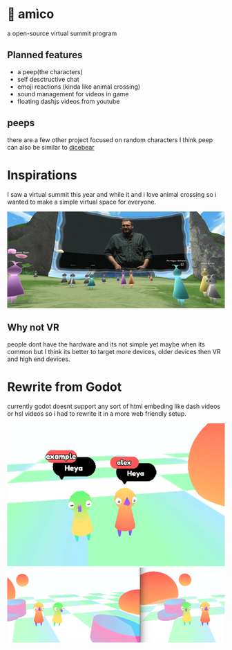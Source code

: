 #  🎪 amìco
a open-source virtual summit program

## Planned features
- a peep(the characters)
- self desctructive chat
- emoji reactions (kinda like animal crossing)
- sound management for videos in game
- floating dashjs videos from youtube

## peeps
there are a few other project focused on random characters
I think peep can also be similar to [dicebear](https://github.com/darosh/gridy-avatars)

# Inspirations

I saw a virtual summit this year and while it and i love animal crossing so i wanted to make a simple virtual space for everyone.

![](docs/inspire/summit.jpeg)

## Why not VR
people dont have the hardware and its not simple yet
maybe when its common but I think its better to target more devices, 
older devices then VR and high end devices.

# Rewrite from Godot
currently godot doesnt support any sort of html embeding like dash videos or hsl videos so i had to rewrite it in a more web friendly setup.

![](docs/old-godot-1.png)
![](docs/old-godot-2.png)
